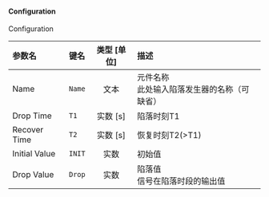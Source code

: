 <!--
DO NOT EDIT THIS FILE DIRECTLY.
This file is generated by tools/comp-docs.js.
All changes will be overwritten by regeneration.
-->

<slot class="model-parameters">

#### Configuration

Configuration

| 参数名 | 键名 | 类型 [单位] | 描述 |
|:------ |:---- |:-----------:|:---- |
| Name | `Name` | 文本 | 元件名称<br/>此处输入陷落发生器的名称（可缺省） |
| Drop Time | `T1` | 实数 [s] | 陷落时刻T1 |
| Recover Time | `T2` | 实数 [s] | 恢复时刻T2(>T1) |
| Initial Value | `INIT` | 实数 | 初始值 |
| Drop Value | `Drop` | 实数 | 陷落值<br/>信号在陷落时段的输出值 |


</slot>
